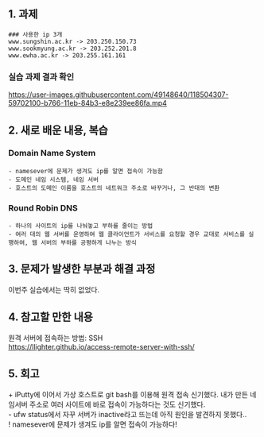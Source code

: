 
## 1. 과제 
~~~
### 사용한 ip 3개  
www.sungshin.ac.kr -> 203.250.150.73  
www.sookmyung.ac.kr -> 203.252.201.8  
www.ewha.ac.kr -> 203.255.161.161  
~~~  

### 실습 과제 결과 확인

https://user-images.githubusercontent.com/49148640/118504307-59702100-b766-11eb-84b3-e8e239ee86fa.mp4



## 2. 새로 배운 내용, 복습
### Domain Name System

~~~
- namesever에 문제가 생겨도 ip를 알면 접속이 가능함    
- 도메인 네임 시스템, 네임 서버  
- 호스트의 도메인 이름을 호스트의 네트워크 주소로 바꾸거나, 그 반대의 변환  
~~~


### Round Robin DNS

~~~
- 하나의 사이트의 ip를 나눠놓고 부하를 줄이는 방법    
- 여러 대의 웹 서버를 운영하여 웹 클라이언트가 서비스를 요청할 경우 교대로 서비스를 실행하여, 웹 서버의 부하를 공평하게 나누는 방식  
~~~ 






## 3. 문제가 발생한 부분과 해결 과정
이번주 실습에서는 딱히 없었다.  



## 4. 참고할 만한 내용  
원격 서버에 접속하는 방법: SSH  
https://llighter.github.io/access-remote-server-with-ssh/  


## 5. 회고
\+ iPutty에 이어서 가상 호스트로 git bash를 이용해 원격 접속 신기했다.  내가 만든 네임서버 주소로 여러 사이트에 바로 접속이 가능하다는 것도 신기했다.   
\- ufw status에서 자꾸 서버가 inactive라고 뜨는데 아직 원인을 발견하지 못했다..  
\! namesever에 문제가 생겨도 ip를 알면 접속이 가능하다!  
